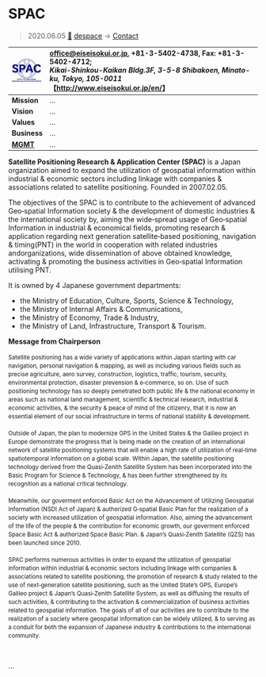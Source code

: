 # SPAC
> 2020.06.05 [🚀](../../index/index.md) [despace](../index.md) → [Contact](../contact.md)

|[![](../f/con/s/spac_logo1_thumb.jpg)](../f/con/s/spac_logo1.png)|<office@eiseisokui.or.jp>, +81-3-5402-4738, Fax: +81-3-5402-4712;<br> *Kikai-Shinkou-Kaikan Bldg.3F, 3-5-8 Shibakoen, Minato-ku, Tokyo, 105-0011*<br> 【<http://www.eiseisokui.or.jp/en/>】|
|:--|:--|
|**Mission**|…|
|**Vision**|…|
|**Values**|…|
|**Business**|…|
|**[MGMT](../mgmt.md)**|…|

**Satellite Positioning Research & Application Center (SPAC)** is a Japan organization aimed to expand the utilization of geospatial information within industrial & economic sectors including linkage with companies & associations related to satellite positioning. Founded in 2007.02.05.

The objectives of the SPAC is to contribute to the achievement of advanced Geo‑spatial Information society & the development of domestic industries & the international society by, aiming the wide‑spread usage of Geo‑spatial Information in industrial & economical fields, promoting research & application regarding next generation satellite‑based positioning, navigation & timing(PNT) in the world in cooperation with related industries andorganizations, wide dissemination of above obtained knowledge, activating & promoting the business activities in Geo‑spatial Information utilising PNT.

It is owned by 4 Japanese government departments:

   - the Ministry of Education, Culture, Sports, Science & Technology,
   - the Ministry of Internal Affairs & Communications,
   - the Ministry of Economy, Trade & Industry,
   - the Ministry of Land, Infrastructure, Transport & Tourism.

**Message from Chairperson**

<small>Satellite positioning has a wide variety of applications within Japan starting with car navigation, personal navigation & mapping, as well as including various fields such as precise agriculture, aero survey, construction, logistics, traffic, tourism, security, environmental protection, disaster prevension & e‑commerce, so on. Use of such positioning technology has so deeply penetrated both public life & the national economy in areas such as national land management, scientific & technical research, industrial & economic activities, & the security & peace of mind of the citizenry, that it is now an essential element of our social infrastructure in terms of national stability & development.<br><br> Outside of Japan, the plan to modernize GPS in the United States & the Galileo project in Europe demonstrate the progress that is being made on the creation of an international network of satellite positioning systems that will enable a high rate of utilization of real‑time spatiotemporal information on a global scale. Within Japan, the satellite positioning technology derived from the Quasi‑Zenith Satellite System has been incorporated into the Basic Program for Science & Technology, & has been further strengthened by its recognition as a national critical technology.<br><br> Meanwhile, our goverment enforced Basic Act on the Advancement of Utilizing Geospatial Information (NSDI Act of Japan) & authorized G‑spatial Basic Plan for the realization of a society with increased utilization of geospatial information. Also, aiming the advancement of the life of the people & the contribution for economic growth, our goverment enforced Space Basic Act & authorized Space Basic Plan. & Japan’s Quasi‑Zenith Satellite (QZS) has been launched since 2010.<br><br> SPAC performs numerous activities in order to expand the utilization of geospatial information within industrial & economic sectors including linkage with companies & associations related to satellite positioning, the promotion of research & study related to the use of next‑generation satellite positioning, such as the United State’s GPS, Europe’s Galileo project & Japan’s Quasi‑Zenith Satellite System, as well as diffusing the results of such activities, & contributing to the activation & commercialization of business activities related to geospatial information. The goals of all of our activities are to contribute to the realization of a society where geospatial information can be widely utilized, & to serving as a conduit for both the expansion of Japanese industry & contributions to the international community.</small>

<p style="page-break-after:always"> </p>

…
